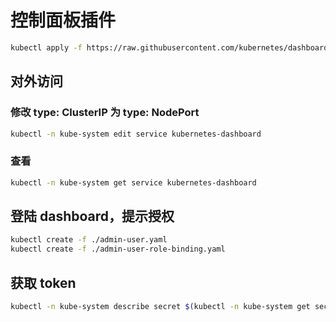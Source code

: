 # 控制面板插件

```bash
kubectl apply -f https://raw.githubusercontent.com/kubernetes/dashboard/v1.10.1/src/deploy/recommended/kubernetes-dashboard.yaml
```

## 对外访问

### 修改 type: ClusterIP 为 type: NodePort

```bash
kubectl -n kube-system edit service kubernetes-dashboard
```

### 查看

```bash
kubectl -n kube-system get service kubernetes-dashboard
```

## 登陆 dashboard，提示授权

```bash
kubectl create -f ./admin-user.yaml
kubectl create -f ./admin-user-role-binding.yaml
```

## 获取 token

```bash
kubectl -n kube-system describe secret $(kubectl -n kube-system get secret | grep admin-user | awk '{print $1}')
```
